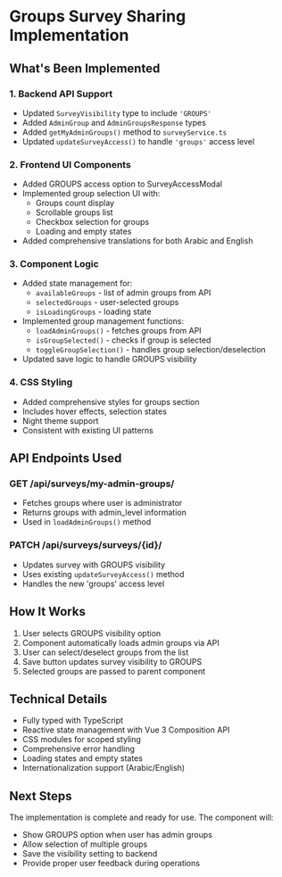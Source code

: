 # Groups Survey Sharing Implementation

## What's Been Implemented

### 1. Backend API Support
- Updated `SurveyVisibility` type to include `'GROUPS'`
- Added `AdminGroup` and `AdminGroupsResponse` types
- Added `getMyAdminGroups()` method to `surveyService.ts`
- Updated `updateSurveyAccess()` to handle `'groups'` access level

### 2. Frontend UI Components
- Added GROUPS access option to SurveyAccessModal
- Implemented group selection UI with:
  - Groups count display
  - Scrollable groups list
  - Checkbox selection for groups
  - Loading and empty states
- Added comprehensive translations for both Arabic and English

### 3. Component Logic
- Added state management for:
  - `availableGroups` - list of admin groups from API
  - `selectedGroups` - user-selected groups
  - `isLoadingGroups` - loading state
- Implemented group management functions:
  - `loadAdminGroups()` - fetches groups from API
  - `isGroupSelected()` - checks if group is selected
  - `toggleGroupSelection()` - handles group selection/deselection
- Updated save logic to handle GROUPS visibility

### 4. CSS Styling
- Added comprehensive styles for groups section
- Includes hover effects, selection states
- Night theme support
- Consistent with existing UI patterns

## API Endpoints Used

### GET /api/surveys/my-admin-groups/
- Fetches groups where user is administrator
- Returns groups with admin_level information
- Used in `loadAdminGroups()` method

### PATCH /api/surveys/surveys/{id}/
- Updates survey with GROUPS visibility
- Uses existing `updateSurveyAccess()` method
- Handles the new 'groups' access level

## How It Works

1. User selects GROUPS visibility option
2. Component automatically loads admin groups via API
3. User can select/deselect groups from the list
4. Save button updates survey visibility to GROUPS
5. Selected groups are passed to parent component

## Technical Details

- Fully typed with TypeScript
- Reactive state management with Vue 3 Composition API
- CSS modules for scoped styling
- Comprehensive error handling
- Loading states and empty states
- Internationalization support (Arabic/English)

## Next Steps

The implementation is complete and ready for use. The component will:
- Show GROUPS option when user has admin groups
- Allow selection of multiple groups
- Save the visibility setting to backend
- Provide proper user feedback during operations
